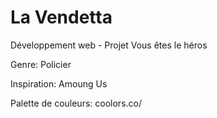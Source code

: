 # La Vendetta

Développement web - Projet Vous êtes le héros 

Genre: Policier 

Inspiration: Amoung Us

Palette de couleurs: coolors.co/
